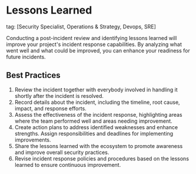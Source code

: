 # Lessons Learned
tag: [Security Specialist, Operations & Strategy, Devops, SRE]

Conducting a post-incident review and identifying lessons learned will improve your project's incident response capabilities. By analyzing what went well and what could be improved, you can enhance your readiness for future incidents.

## Best Practices

1. Review the incident together with everybody involved in handling it shortly after the incident is resolved.
2. Record details about the incident, including the timeline, root cause, impact, and response efforts.
3. Assess the effectiveness of the incident response, highlighting areas where the team performed well and areas needing improvement.
4. Create action plans to address identified weaknesses and enhance strengths. Assign responsibilities and deadlines for implementing improvements.
5. Share the lessons learned with the ecosystem to promote awareness and improve overall security practices.
6. Revise incident response policies and procedures based on the lessons learned to ensure continuous improvement.
